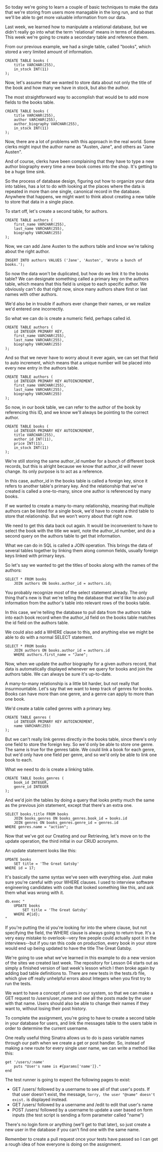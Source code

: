 So today we're going to learn a couple of basic techniques to make the data that we're storing from users more managable in the long run, and so that we'll be able to get more valuable information from our data.

Last week, we learned how to manipulate a relational database, but we didn't really go into what the term 'relational' means in terms of databases.  This week we're going to create a secondary table and reference them.

From our previous example, we had a single table, called "books", which stored a very limited amount of information.

	CREATE TABLE books (
		title VARCHAR(255),
		in_stock INT(11)
	);

Now, let's assume that we wanted to store data about not only the title of the book and how many we have in stock, but also the author.

The most straightforward way to accomplish that would be to add more fields to the books table.

	CREATE TABLE books (
		title VARCHAR(255),
		author VARCHAR(255),
		author_biography VARCHAR(255),
		in_stock INT(11)
	);

Now, there are a lot of problems with this approach in the real world.  Some clerks might input the author name as "Austen, Jane", and others as "Jane Austen".

And of course, clerks have been complaining that they have to type a new author biography every time a new book comes into the shop.  It's getting to be a huge time sink.

So the process of database design, figuring out how to organize your data into tables, has a lot to do with looking at the places where the data is repeated in more than one single, canonical record in the database.  Anywhere that happens, we might want to think about creating a new table to store that data in a single place.

To start off, let's create a second table, for authors.

	CREATE TABLE authors (
		first_name VARCHAR(255),
		last_name VARCHAR(255),
		biography VARCHAR(255)
	);

Now, we can add Jane Austen to the authors table and know we're talking about the right author.

	INSERT INTO authors VALUES ('Jane', 'Austen', 'Wrote a bunch of books.');

So now the data won't be duplicated, but how do we link it to the books table?  We can designate something called a primary key on the authors table, which means that this field is unique to each specific author.  We obviously can't do that right now, since many authors share first or last names with other authors.

We'd also be in trouble if authors ever change their names, or we realize we'd entered one incorrectly.

So what we can do is create a numeric field, perhaps called id.

	CREATE TABLE authors (
		id INTEGER PRIMARY KEY,
		first_name VARCHAR(255),
		last_name VARCHAR(255),
		biography VARCHAR(255)
	);

And so that we never have to worry about it ever again, we can set that field to auto increment, which means that a unique number will be placed into every new entry in the authors table.

	CREATE TABLE authors (
		id INTEGER PRIMARY KEY AUTOINCREMENT,
		first_name VARCHAR(255),
		last_name VARCHAR(255),
		biography VARCHAR(255)
	);

So now, in our book table, we can refer to the author of the book by referencing this ID, and we know we'll always be pointing to the correct author.

	CREATE TABLE books (
		id INTEGER PRIMARY KEY AUTOINCREMENT,
		title VARCHAR(255),
		author_id INT(11),
		price INT(11),
		in_stock INT(11)
	);

We're still storing the same author_id number for a bunch of different book records, but this is alright because we know that author_id will never change. Its only purpose is to act as a reference.

In this case, author_id in the books table is called a foreign key, since it refers to another table's primary key.  And the relationship that we've created is called a one-to-many, since one author is referenced by many books.

If we wanted to create a many-to-many relationship, meaning that multiple authors can be listed for a single book, we'd have to create a third table to store that relationship.  But we won't worry about that right now.

We need to get this data back out again.  It would be inconvenient to have to select the book with the title we want, note the author_id number, and do a second query on the authors table to get that information.

What we can do in SQL is called a JOIN operation.  This brings the data of several tables together by linking them along common fields, usually foreign keys linked with primary keys.

So let's say we wanted to get the titles of books along with the names of the authors:

	SELECT * FROM books 
	    JOIN authors ON books.author_id = authors.id;

You probably recognize most of the select statement already.  The only thing that's new is that we're telling the database that we'd like to also pull information from the author's table into relevant rows of the books table.

In this case, we're telling the database to pull data from the authors table into each book record when the author_id field on the books table matches the id field on the authors table.

We could also add a WHERE clause to this, and anything else we might be able to do with a normal SELECT statement.

	SELECT * FROM books 
	    JOIN authors ON books.author_id = authors.id
	    WHERE authors.first_name = "Jane";

Now, when we update the author biography for a given authors record, that data is automatically displayed whenever we query for books and join the authors table.  We can always be sure it's up-to-date.

A many-to-many relationship is a little bit harder, but not really that insurmountable.  Let's say that we want to keep track of genres for books.  Books can have more than one genre, and a genre can apply to more than one book.

We'd create a table called genres with a primary key.

	CREATE TABLE genres (
		id INTEGER PRIMARY KEY AUTOINCREMENT,
		name VARCHAR(255)
	);

But we can't really link genres directly in the books table, since there's only one field to store the foreign key.  So we'd only be able to store one genre.  The same is true for the genres table.  We could link a book for each genre, but we'd only have one field per genre, and so we'd only be able to link one book to each.

What we need to do is create a linking table.

	CREATE TABLE books_genres (
		book_id INTEGER,
		genre_id INTEGER
	);

And we'd join the tables by doing a query that looks pretty much the same as the previous join statement, except that there's an extra one.

	SELECT books.title FROM books
		JOIN books_genres ON books_genres.book_id = books.id
		JOIN genres ON books_genres.genre_id = genres.id
	WHERE genres.name = "action";

Now that we've got our Creating and our Retrieving, let's move on to the update operation, the third initial in our CRUD acronymn.

An update statement looks like this:

	UPDATE books
		SET title = 'The Great Gatsby'
	WHERE id = 17;

It's basically the same syntax we've seen with everything else.  Just make sure you're careful with your WHERE clauses.  I used to interview software engineering candidates with code that looked something like this, and ask them what was wrong with it.

	db.exec "
		UPDATE books
			SET title = 'The Great Gatsby'
		WHERE #{id};
	"

If you're putting the id you're looking for into the where clause, but not specifying the field, the WHERE clause is always going to return true.  It's a very easy mistake to overlook--very few people could actually spot it in the interviews--but if you ran this code on production, every book in your store would end up being updated to have the title The Great Gatsby.

We're going to use what we've learned in this example to do a new version of the sites we created last week.  The repository for Lesson 04 starts out as simply a finished version of last week's lesson which I then broke again by adding bad table definitions to.  There are new tests in the tests.rb file, which give off really unhelpful errors about Integers when you first try to run the tests.

We want to have a concept of users in our system, so that we can make a GET request to /users/user_name and see all the posts made by the user with that name.  Users should also be able to change their names if they want to, without losing their post history.

To complete the assignment, you're going to have to create a second table in your database for users, and link the messages table to the users table in order to determine the current username.

One really useful thing Sinatra allows us to do is pass variable names through our path when we create a get or post handler. So, instead of making a new route for every single user name, we can write a method like this:

	get '/users/:name' 
		puts "User's name is #{params['name']}."
	end

The test runner is going to expect the following pages to exist:

* GET /users/ followed by a username to see all of that user's posts.  If that user doesn't exist, the message, `Sorry, the user "@name" doesn't exist.` is displayed instead.
* GET /users/ followed by a username and /edit to edit that user's name
* POST /users/ followed by a username to update a user based on form inputs (the test script is sending a form parameter called "name")

There's no login form or anything (we'll get to that later), so just create a new user in the database if you can't find one with the same name.

Remember to create a pull request once your tests have passed so I can get a rough idea of how everyone is doing on the assignment.